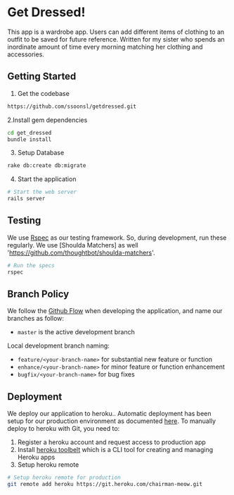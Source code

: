 # Get Dressed!

This app is a wardrobe app. Users can add different items of clothing to an outfit to be saved for future reference. Written for my sister who spends an inordinate amount of time every morning matching her clothing and accessories.

## Getting Started

1. Get the codebase

  ```bash
  https://github.com/ssoonsl/getdressed.git
  ```

2.Install gem dependencies

  ```bash
  cd get_dressed
  bundle install
  ```

3. Setup Database

  ```bash
  rake db:create db:migrate
  ```

4. Start the application

  ```bash
  # Start the web server
  rails server
  ```

## Testing

We use [Rspec](https://github.com/rspec/rspec-rails) as our testing framework. So, during development, run these regularly.
We use [Shoulda Matchers] as well 'https://github.com/thoughtbot/shoulda-matchers'.

```bash
# Run the specs
rspec
```

## Branch Policy

We follow the [Github Flow](https://guides.github.com/introduction/flow/) when developing the application, and name our branches as follow:

- `master` is the active development branch

Local development branch naming:

- `feature/<your-branch-name>` for substantial new feature or function
- `enhance/<your-branch-name>` for minor feature or function enhancement
- `bugfix/<your-branch-name>` for bug fixes

## Deployment

We deploy our application to heroku.. Automatic deployment has been setup for our production environment as documented [here](https://devcenter.heroku.com/articles/github-integration#automatic-deploys). To manually deploy to heroku with Git, you need to:

1. Register a heroku account and request access to production app
2. Install [heroku toolbelt](https://toolbelt.heroku.com/) which is a CLI tool for creating and managing Heroku apps
3. Setup heroku remote

  ```bash
  # Setup heroku remote for production
  git remote add heroku https://git.heroku.com/chairman-meow.git
  ```
